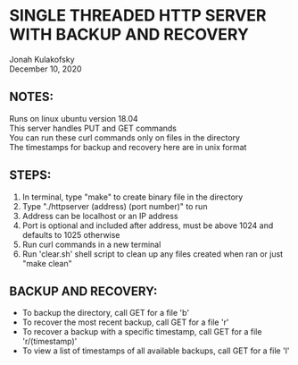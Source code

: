 # SINGLE THREADED HTTP SERVER WITH BACKUP AND RECOVERY

Jonah Kulakofsky\
December 10, 2020

## NOTES:

Runs on linux ubuntu version 18.04\
This server handles PUT and GET commands\
You can run these curl commands only on files in the directory\
The timestamps for backup and recovery here are in unix format

## STEPS:

1. In terminal, type "make" to create binary file in the directory
2. Type "./httpserver (address) (port number)" to run
3. Address can be localhost or an IP address
4. Port is optional and included after address, must be above 1024 and defaults to 1025 otherwise
5. Run curl commands in a new terminal
6. Run 'clear.sh' shell script to clean up any files created when ran or just "make clean"

## BACKUP AND RECOVERY:

- To backup the directory, call GET for a file 'b'
- To recover the most recent backup, call GET for a file 'r'
- To recover a backup with a specific timestamp, call GET for a file 'r/(timestamp)'
- To view a list of timestamps of all available backups, call GET for a file 'l'
